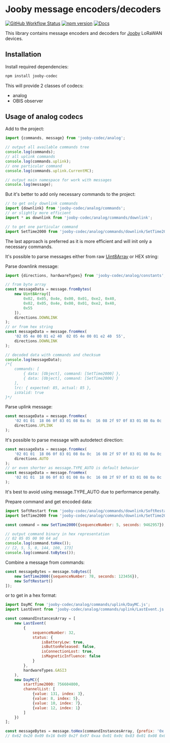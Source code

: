 # Jooby message encoders/decoders

[![GitHub Workflow Status](https://img.shields.io/github/actions/workflow/status/jooby-dev/jooby-codec/test.yml?label=test&style=flat-square)](https://github.com/jooby-dev/jooby-codec/actions)
[![npm version](https://img.shields.io/npm/v/jooby-codec.svg?style=flat-square)](https://www.npmjs.com/package/jooby-codec)
[![Docs](https://img.shields.io/badge/docs-orange.svg?style=flat-square)](https://jooby-dev.github.io/jooby-codec)

This library contains message encoders and decoders for [Jooby](https://jooby.eu) LoRaWAN devices.


## Installation

Install required dependencies:

```sh
npm install jooby-codec
```

This will provide 2 classes of codecs:

- analog
- OBIS observer


## Usage of analog codecs

Add to the project:

```js
import {commands, message} from 'jooby-codec/analog';

// output all available commands tree
console.log(commands);
// all uplink commands
console.log(commands.uplink);
// one particular command
console.log(commands.uplink.CurrentMC);

// output main namespace for work with messages
console.log(message);
```

But it's better to add only necessary commands to the project:

```js
// to get only downlink commands
import {downlink} from 'jooby-codec/analog/commands';
// or slightly more efficient
import * as downlink from 'jooby-codec/analog/commands/downlink';

// to get one particular command
import SetTime2000 from 'jooby-codec/analog/commands/downlink/SetTime2000.js';
```

The last approach is preferred as it is more efficient and will init only a necessary commands.

It's possible to parse messages either from raw [Uint8Array](https://developer.mozilla.org/en-US/docs/Web/JavaScript/Reference/Global_Objects/Uint8Array) or HEX string:

Parse downlink message:

```js
import {directions, hardwareTypes} from 'jooby-codec/analog/constants';

// from byte array
const messageData = message.fromBytes(
    new Uint8Array([
        0x02, 0x05, 0x4e, 0x00, 0x01, 0xe2, 0x40,
        0x02, 0x05, 0x4e, 0x00, 0x01, 0xe2, 0x40,
        0x55
    ]),
    directions.DOWNLINK
);
// or from hex string
const messageData = message.fromHex(
    '02 05 4e 00 01 e2 40  02 05 4e 00 01 e2 40  55',
    directions.DOWNLINK
);

// decoded data with commands and checksum
console.log(messageData);
/*{
    commands: [
        { data: [Object], command: [SetTime2000] },
        { data: [Object], command: [SetTime2000] }
    ],
    lrc: { expected: 85, actual: 85 },
    isValid: true
}*/
```

Parse uplink message:

```js
const messageData = message.fromHex(
    '02 01 01  18 06 0f 83 01 08 0a 0c  16 08 2f 97 0f 83 01 08 0a 0c  ef',
    directions.UPLINK
);
```

It's possible to parse message with autodetect direction:

```js
const messageData = message.fromHex(
    '02 01 01  18 06 0f 83 01 08 0a 0c  16 08 2f 97 0f 83 01 08 0a 0c  ef',
    directions.AUTO
);
// or even shorter as message.TYPE_AUTO is default behavior
const messageData = message.fromHex(
    '02 01 01  18 06 0f 83 01 08 0a 0c  16 08 2f 97 0f 83 01 08 0a 0c  ef'
);
```
It's best to avoid using message.TYPE_AUTO due to performance penalty.

Prepare command and get encoded data:

```js
import SoftRestart from 'jooby-codec/analog/commands/downlink/SoftRestart.js';
import SetTime2000 from 'jooby-codec/analog/commands/downlink/SetTime2000.js';

const command = new SetTime2000({sequenceNumber: 5, seconds: 9462957});

// output command binary in hex representation
// 02 05 05 00 90 64 ad
console.log(command.toHex());
// [2, 5, 5, 0, 144, 100, 173]
console.log(command.toBytes());
```

Combine a message from commands:

```js
const messageBytes = message.toBytes([
    new SetTime2000({sequenceNumber: 78, seconds: 123456}),
    new SoftRestart()
]);
```

or to get in a hex format:

```js
import DayMC from 'jooby-codec/analog/commands/uplink/DayMC.js';
import LastEvent from 'jooby-codec/analog/commands/uplink/LastEvent.js';

const commandInstancesArray = [
    new LastEvent(
        {
            sequenceNumber: 32,
            status: {
                isBatteryLow: true,
                isButtonReleased: false,
                isConnectionLost: true,
                isMagneticInfluence: false
            }
        },
        hardwareTypes.GASI3
    ),
    new DayMC({
        startTime2000: 756604800,
        channelList: [
            {value: 131, index: 3},
            {value: 8, index: 5},
            {value: 10, index: 7},
            {value: 12, index: 1}
        ]
    })
];

const messageBytes = message.toHex(commandInstancesArray, {prefix: '0x'});
// 0x62 0x20 0x09 0x16 0x09 0x2f 0x97 0xaa 0x01 0x0c 0x83 0x01 0x08 0x0a 0x9e
```
